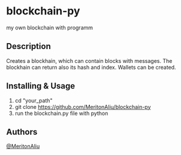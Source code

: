 # blockchain-py

my own blockchain with programm

## Description

Creates a blockhain, which can contain blocks with messages.
The blockhain can return also its hash and index.
Wallets can be created.

## Installing & Usage

1. cd "your_path"
2. git clone <https://github.com/MeritonAliu/blockchain-py>
3. run the blockchain.py file with python

## Authors

[@MeritonAliu](https://github.com/MeritonAliu)
